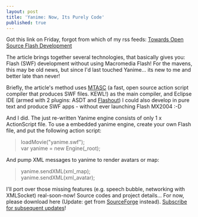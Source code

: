 ```yaml
---
layout: post
title: 'Yanime: Now, Its Purely Code'
published: true
---
```

Got this link on Friday, forgot from which of my rss feeds: [Towards Open Source Flash Development](http://www.actionscript.com/index.php/fw/1/towards-open-source-flash-development/)  
  
The article brings together several technologies, that basically gives you: Flash (SWF) development without using Macromedia Flash! For the mavens, this may be old news, but since I'd last touched Yanime... its new to me and better late than never!  
  
Briefly, the article's method uses [MTASC](http://www.mtasc.org/) (a fast, open source action script compiler that produces SWF files. KEWL!) as the main compiler, and Eclipse IDE (armed with 2 plugins: ASDT and [Flashout](http://www.potapenko.com/flashout/)) I could also develop in pure text and produce SWF apps - without ever launching Flash MX2004 :-D  
  
And I did. The just re-written Yanime engine consists of only 1 x ActionScript file. To use a embedded yanime engine, create your own Flash file, and put the following action script:

> loadMovie("yanime.swf");  
> var yanime = new Engine(\_root);

  
  
And pump XML messages to yanime to render avatars or map:  

> yanime.sendXML(xml\_map);  
> yanime.sendXML(xml\_avatar);

  
  
I'll port over those missing features (e.g. speech bubble, networking with XMLSocket) real-soon-now! Source codes and project details... For now, please download here (Update: get from [SourceForge](http://sourceforge.net/projects/yanime/) instead). [Subscribe for subsequent updates](http://www.rssfwd.com/rssfwd/preview?url=http%3A//blog.yanime.org/xml/rss/yanime/feed.xml)!  

